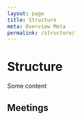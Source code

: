 ```yaml
---
layout: page
title: Structure
meta: Overview Meta
permalink: /structure/
---
```


# Structure


Some content

## Meetings
